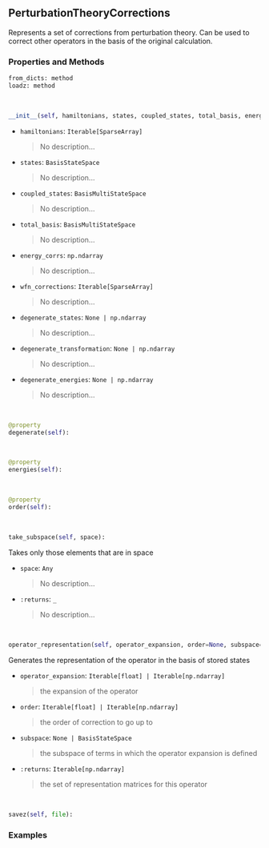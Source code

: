 ## <a id="Psience.VPT2.Hamiltonian.PerturbationTheoryCorrections">PerturbationTheoryCorrections</a>
Represents a set of corrections from perturbation theory.
Can be used to correct other operators in the basis of the original calculation.

### Properties and Methods
```python
from_dicts: method
loadz: method
```
<a id="Psience.VPT2.Hamiltonian.PerturbationTheoryCorrections.__init__" class="docs-object-method">&nbsp;</a>
```python
__init__(self, hamiltonians, states, coupled_states, total_basis, energy_corrs, wfn_corrections, degenerate_states=None, degenerate_transformation=None, degenerate_energies=None): 
```

- `hamiltonians`: `Iterable[SparseArray]`
    >No description...
- `states`: `BasisStateSpace`
    >No description...
- `coupled_states`: `BasisMultiStateSpace`
    >No description...
- `total_basis`: `BasisMultiStateSpace`
    >No description...
- `energy_corrs`: `np.ndarray`
    >No description...
- `wfn_corrections`: `Iterable[SparseArray]`
    >No description...
- `degenerate_states`: `None | np.ndarray`
    >No description...
- `degenerate_transformation`: `None | np.ndarray`
    >No description...
- `degenerate_energies`: `None | np.ndarray`
    >No description...

<a id="Psience.VPT2.Hamiltonian.PerturbationTheoryCorrections.degenerate" class="docs-object-method">&nbsp;</a>
```python
@property
degenerate(self): 
```

<a id="Psience.VPT2.Hamiltonian.PerturbationTheoryCorrections.energies" class="docs-object-method">&nbsp;</a>
```python
@property
energies(self): 
```

<a id="Psience.VPT2.Hamiltonian.PerturbationTheoryCorrections.order" class="docs-object-method">&nbsp;</a>
```python
@property
order(self): 
```

<a id="Psience.VPT2.Hamiltonian.PerturbationTheoryCorrections.take_subspace" class="docs-object-method">&nbsp;</a>
```python
take_subspace(self, space): 
```
Takes only those elements that are in space
- `space`: `Any`
    >No description...
- `:returns`: `_`
    >No description...

<a id="Psience.VPT2.Hamiltonian.PerturbationTheoryCorrections.operator_representation" class="docs-object-method">&nbsp;</a>
```python
operator_representation(self, operator_expansion, order=None, subspace=None): 
```
Generates the representation of the operator in the basis of stored states
- `operator_expansion`: `Iterable[float] | Iterable[np.ndarray]`
    >the expansion of the operator
- `order`: `Iterable[float] | Iterable[np.ndarray]`
    >the order of correction to go up to
- `subspace`: `None | BasisStateSpace`
    >the subspace of terms in which the operator expansion is defined
- `:returns`: `Iterable[np.ndarray]`
    >the set of representation matrices for this operator

<a id="Psience.VPT2.Hamiltonian.PerturbationTheoryCorrections.savez" class="docs-object-method">&nbsp;</a>
```python
savez(self, file): 
```

### Examples


